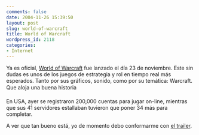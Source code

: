 ```yaml
---
comments: false
date: 2004-11-26 15:39:50
layout: post
slug: world-of-warcraft
title: World of Warcraft
wordpress_id: 2118
categories:
- Internet
---
```


Ya es oficial, [World of Warcraft](http://www.worldofwarcraft.com/) fue lanzado el día 23 de noviembre. Este sin dudas es unos de los juegos de estrategia y rol en tiempo real más esperados. Tanto por sus gráficos, sonido, como por su temática: Warcraft. Que aloja una buena historia





En USA, ayer se registraron 200,000 cuentas para jugar on-line, mientras que sus 41 servidores estallaban tuvieron que poner 34 más para completar.





A ver que tan bueno está, yo de momento debo conformarme con [el trailer](http://www.worldofwarcraft.com/trailer/).





 

